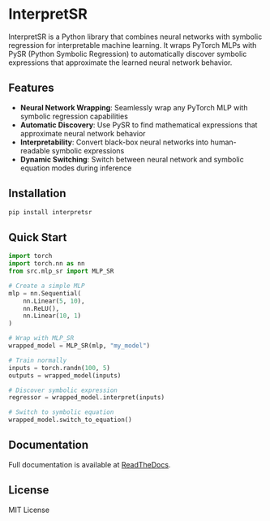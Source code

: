 # InterpretSR

InterpretSR is a Python library that combines neural networks with symbolic regression for interpretable machine learning. It wraps PyTorch MLPs with PySR (Python Symbolic Regression) to automatically discover symbolic expressions that approximate the learned neural network behavior.

## Features

- **Neural Network Wrapping**: Seamlessly wrap any PyTorch MLP with symbolic regression capabilities
- **Automatic Discovery**: Use PySR to find mathematical expressions that approximate neural network behavior  
- **Interpretability**: Convert black-box neural networks into human-readable symbolic expressions
- **Dynamic Switching**: Switch between neural network and symbolic equation modes during inference

## Installation

```bash
pip install interpretsr
```

## Quick Start

```python
import torch
import torch.nn as nn
from src.mlp_sr import MLP_SR

# Create a simple MLP
mlp = nn.Sequential(
    nn.Linear(5, 10),
    nn.ReLU(),
    nn.Linear(10, 1)
)

# Wrap with MLP_SR
wrapped_model = MLP_SR(mlp, "my_model")

# Train normally
inputs = torch.randn(100, 5)
outputs = wrapped_model(inputs)

# Discover symbolic expression
regressor = wrapped_model.interpret(inputs)

# Switch to symbolic equation
wrapped_model.switch_to_equation()
```

## Documentation

Full documentation is available at [ReadTheDocs](https://interpretsr.readthedocs.io/).

## License

MIT License